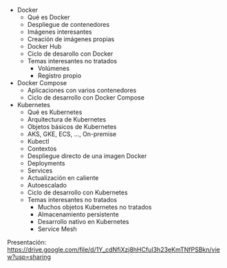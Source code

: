 * Docker
  * Qué es Docker
  * Despliegue de contenedores
  * Imágenes interesantes
  * Creación de imágenes propias
  * Docker Hub
  * Ciclo de desarollo con Docker
  * Temas interesantes no tratados
    * Volúmenes
    * Registro propio
* Docker Compose
  * Aplicaciones con varios contenedores
  * Ciclo de desarrollo con Docker Compose
* Kubernetes
  * Qué es Kubernetes
  * Arquitectura de Kubernetes
  * Objetos básicos de Kubernetes
  * AKS, GKE, ECS, ..., On-premise
  * Kubectl
  * Contextos
  * Despliegue directo de una imagen Docker
  * Deployments
  * Services
  * Actualización en caliente
  * Autoescalado
  * Ciclo de desarrollo con Kubernetes
  * Temas interesantes no tratados
    * Muchos objetos Kubernetes no tratados
    * Almacenamiento persistente
    * Desarrollo nativo en Kubernetes
    * Service Mesh

Presentación: https://drive.google.com/file/d/1Y_cdNfiXzj8hHCfuI3h23eKmTNfPSBkn/view?usp=sharing